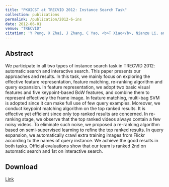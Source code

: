 ```yaml
---
title: "PKUICST at TRECVID 2012: Instance Search Task"
collection: publications
permalink: /publication/2012-6-ins
date: 2012-06-01
venue: "TRECVID"
citation: 'Y Peng, X Zhai, J Zhang, C Yao, <b>T Xiao</b>, Nianzu Li, and Xiaodi Luo. <b>TRECVID 2012</b>'
---
```




## Abstract
We participate in all two types of instance search task in TRECVID 2012: automatic search and interactive search. This paper presents our approaches and results. In this task, we mainly focus on exploring the effective feature representation, feature matching, re-ranking algorithm and query expansion. In feature representation, we adopt two basic visual features and five keypoint-based BoW features, and combine them to represent effectively the frame image. In feature matching, multi-bag SVM is adopted since it can make full use of few query examples. Moreover, we conduct keypoint matching algorithm on the top ranked results. It is effective yet efficient since only top ranked results are concerned. In re-ranking stage, we observe that the top ranked videos always contain a few noisy videos. To eliminate such noise, we proposed a re-ranking algorithm based on semi-supervised learning to refine the top ranked results. In query expansion, we automatically crawl extra training images from Flickr according to the names of query instance. We achieve the good results in both tasks. Official evaluations show that our team is ranked 2nd on automatic search and 1st on interactive search. 

## Download
[Link](https://www-nlpir.nist.gov/projects/tvpubs/tv12.papers/pku-icst-ins.pdf)
